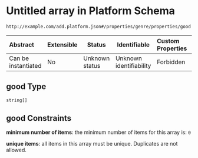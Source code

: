 # Untitled array in Platform Schema

```txt
http://example.com/add.platform.json#/properties/genre/properties/good
```




| Abstract            | Extensible | Status         | Identifiable            | Custom Properties | Additional Properties | Access Restrictions | Defined In                                                                           |
| :------------------ | ---------- | -------------- | ----------------------- | :---------------- | --------------------- | ------------------- | ------------------------------------------------------------------------------------ |
| Can be instantiated | No         | Unknown status | Unknown identifiability | Forbidden         | Allowed               | none                | [add-platform.schema.json\*](../out/add-platform.schema.json "open original schema") |

## good Type

`string[]`

## good Constraints

**minimum number of items**: the minimum number of items for this array is: `0`

**unique items**: all items in this array must be unique. Duplicates are not allowed.
